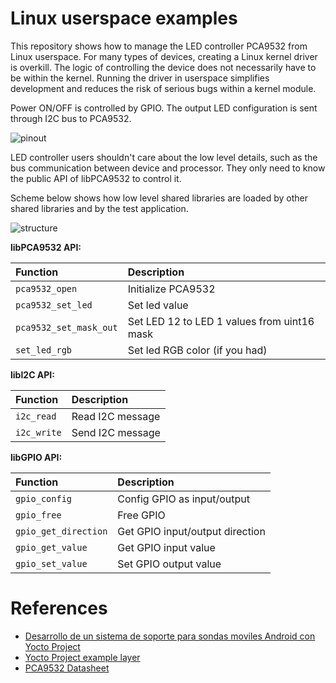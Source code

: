 # Linux userspace examples
This repository shows how to manage the LED controller PCA9532 from Linux userspace. For many types of devices, creating a Linux kernel driver is overkill. The logic of controlling the device does not necessarily have to be within the kernel. Running the driver in userspace simplifies development and reduces the risk of serious bugs within a kernel module.

Power ON/OFF is controlled by GPIO. The output LED configuration is sent through I2C bus to PCA9532.

![pinout](http://mbed.org/media/uploads/chris/pca9532pinout.png)

LED controller users shouldn't care about the low level details, such as the bus communication between device and processor. They only need to know the public API of libPCA9532 to control it. 

Scheme below shows how low level shared libraries are loaded by other shared libraries and by the test application.

![structure](https://imgur.com/05qfkYi.jpg)

**libPCA9532 API:**

| Function | Description |
| :--- | :--- | 
| `pca9532_open` | Initialize PCA9532 |
| `pca9532_set_led` | Set led value |
| `pca9532_set_mask_out` | Set LED 12 to LED 1 values from uint16 mask  |
| `set_led_rgb` | Set led RGB color (if you had) |

**libI2C API:**

| Function | Description |
| :--- | :--- | 
| `i2c_read` | Read I2C message |
| `i2c_write` | Send I2C message |

**libGPIO API:**

| Function | Description |
| :--- | :--- | 
| `gpio_config` | Config GPIO as input/output |
| `gpio_free` | Free GPIO |
| `gpio_get_direction` | Get GPIO input/output direction  |
| `gpio_get_value` | Get GPIO input value |
| `gpio_set_value` | Set GPIO output value |

# References
- [Desarrollo de un sistema de soporte para sondas moviles Android con Yocto Project](https://riunet.upv.es/bitstream/handle/10251/181908/Lopez%20-%20DESARROLLO%20DEL%20SOFTWARE%20DE%20UN%20SISTEMA%20DE%20SOPORTE%20PARA%20SONDAS%20MOVILES%20ANDROID%20CON%20YOCTO%20PR....pdf?sequence=1&isAllowed=y)
- [Yocto Project example layer](https://github.com/bloppan/meta-app)
- [PCA9532 Datasheet](https://www.nxp.com/docs/en/data-sheet/PCA9532.pdf)
















